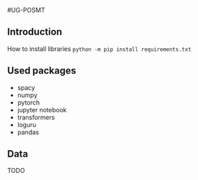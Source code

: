 #UG-POSMT

## Introduction

How to install libraries
`python -m pip install requirements.txt`

## Used packages
* spacy
* numpy
* pytorch
* jupyter notebook
* transformers
* loguru
* pandas

## Data

TODO
